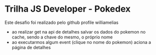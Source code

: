 # Trilha JS Developer - Pokedex

Este desafio foi realizado pelo github profile williamelias

- ao realizar get na api de detalhes salvar os dados do pokemon no cache, sendo a chave do mesmo, o próprio nome
- ao executarmos algum event (clique no nome do pokemon) aciona a página de detalhes
